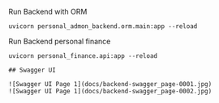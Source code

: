 

Run Backend with ORM
```
uvicorn personal_admon_backend.orm.main:app --reload
```

Run Backend personal finance
```
uvicorn personal_finance.api:app --reload

## Swagger UI

![Swagger UI Page 1](docs/backend-swagger_page-0001.jpg)
![Swagger UI Page 1](docs/backend-swagger_page-0002.jpg)